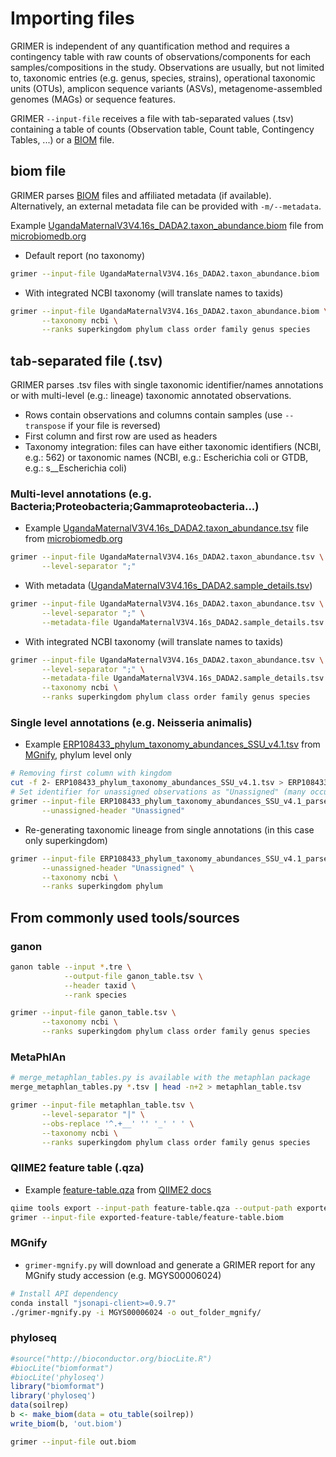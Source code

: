 # Importing files

GRIMER is independent of any quantification method and requires a contingency table with raw counts of observations/components for each samples/compositions in the study. Observations are usually, but not limited to, taxonomic entries (e.g. genus, species, strains), operational taxonomic units (OTUs), amplicon sequence variants (ASVs), metagenome-assembled genomes (MAGs) or sequence features.

GRIMER `--input-file` receives a file with tab-separated values (.tsv) containing a table of counts (Observation table, Count table, Contingency Tables, ...) or a [BIOM](https://biom-format.org/) file.

## biom file

GRIMER parses [BIOM](https://biom-format.org/) files and affiliated metadata (if available). Alternatively, an external metadata file can be provided with `-m/--metadata`.

Example [UgandaMaternalV3V4.16s_DADA2.taxon_abundance.biom](https://microbiomedb.org/common/downloads/release-31/c66d2dc8473138e3a737ef2ad0b25f1e6e9c0f22/UgandaMaternalV3V4.16s_DADA2.taxon_abundance.biom) file from [microbiomedb.org](https://microbiomedb.org)

- Default report (no taxonomy)

```bash
grimer --input-file UgandaMaternalV3V4.16s_DADA2.taxon_abundance.biom
```

- With integrated NCBI taxonomy (will translate names to taxids)

```bash
grimer --input-file UgandaMaternalV3V4.16s_DADA2.taxon_abundance.biom \
       --taxonomy ncbi \
       --ranks superkingdom phylum class order family genus species
```
## tab-separated file (.tsv)

GRIMER parses .tsv files with single taxonomic identifier/names annotations or with multi-level (e.g.: lineage) taxonomic annotated observations.

- Rows contain observations and columns contain samples (use `--transpose` if your file is reversed)
- First column and first row are used as headers
- Taxonomy integration: files can have either taxonomic identifiers (NCBI, e.g.: 562) or taxonomic names (NCBI, e.g.: Escherichia coli or GTDB, e.g.: s__Escherichia coli)


### Multi-level annotations (e.g. Bacteria;Proteobacteria;Gammaproteobacteria...)

- Example [UgandaMaternalV3V4.16s_DADA2.taxon_abundance.tsv](https://microbiomedb.org/common/downloads/release-31/c66d2dc8473138e3a737ef2ad0b25f1e6e9c0f22/UgandaMaternalV3V4.16s_DADA2.taxon_abundance.tsv) file from [microbiomedb.org](https://microbiomedb.org)


```bash
grimer --input-file UgandaMaternalV3V4.16s_DADA2.taxon_abundance.tsv \
       --level-separator ";"
```

- With metadata ([UgandaMaternalV3V4.16s_DADA2.sample_details.tsv](https://microbiomedb.org/common/downloads/release-31/c66d2dc8473138e3a737ef2ad0b25f1e6e9c0f22/UgandaMaternalV3V4.16s_DADA2.taxon_abundance.tsv))

```bash
grimer --input-file UgandaMaternalV3V4.16s_DADA2.taxon_abundance.tsv \
       --level-separator ";" \
       --metadata-file UgandaMaternalV3V4.16s_DADA2.sample_details.tsv
```

- With integrated NCBI taxonomy (will translate names to taxids)

```bash
grimer --input-file UgandaMaternalV3V4.16s_DADA2.taxon_abundance.tsv \
       --level-separator ";" \
       --metadata-file UgandaMaternalV3V4.16s_DADA2.sample_details.tsv \
       --taxonomy ncbi \
       --ranks superkingdom phylum class order family genus species
```

### Single level annotations (e.g. Neisseria animalis)

- Example [ERP108433_phylum_taxonomy_abundances_SSU_v4.1.tsv](https://www.ebi.ac.uk/metagenomics/api/v1/studies/MGYS00005180/pipelines/4.1/file/ERP108433_phylum_taxonomy_abundances_SSU_v4.1.tsv) from [MGnify](https://www.ebi.ac.uk/metagenomics), phylum level only

```bash
# Removing first column with kingdom
cut -f 2- ERP108433_phylum_taxonomy_abundances_SSU_v4.1.tsv > ERP108433_phylum_taxonomy_abundances_SSU_v4.1_parsed.tsv
# Set identifier for unassigned observations as "Unassigned" (many occurences, will be summed)
grimer --input-file ERP108433_phylum_taxonomy_abundances_SSU_v4.1_parsed.tsv \
       --unassigned-header "Unassigned"
```

- Re-generating taxonomic lineage from single annotations (in this case only superkingdom)

```bash
grimer --input-file ERP108433_phylum_taxonomy_abundances_SSU_v4.1_parsed.tsv \
       --unassigned-header "Unassigned" \
       --taxonomy ncbi \
       --ranks superkingdom phylum 
```

## From commonly used tools/sources

### ganon

```bash
ganon table --input *.tre \
            --output-file ganon_table.tsv \
            --header taxid \
            --rank species

grimer --input-file ganon_table.tsv \
       --taxonomy ncbi \
       --ranks superkingdom phylum class order family genus species
```

### MetaPhlAn

```bash
# merge_metaphlan_tables.py is available with the metaphlan package
merge_metaphlan_tables.py *.tsv | head -n+2 > metaphlan_table.tsv

grimer --input-file metaphlan_table.tsv \
       --level-separator "|" \
       --obs-replace '^.+__' '' '_' ' ' \
       --taxonomy ncbi \
       --ranks superkingdom phylum class order family genus species
```

### QIIME2 feature table (.qza)

- Example [feature-table.qza](https://docs.qiime2.org/2022.8/data/tutorials/exporting/feature-table.qza) from [QIIME2 docs](https://docs.qiime2.org/2022.8/tutorials/exporting/#exporting-a-feature-table)

```bash
qiime tools export --input-path feature-table.qza --output-path exported-feature-table
grimer --input-file exported-feature-table/feature-table.biom
```

### MGnify

- `grimer-mgnify.py` will download and generate a GRIMER report for any MGnify study accession (e.g. MGYS00006024)
 
```bash
# Install API dependency
conda install "jsonapi-client>=0.9.7"
./grimer-mgnify.py -i MGYS00006024 -o out_folder_mgnify/
```

### phyloseq


```R
#source("http://bioconductor.org/biocLite.R")
#biocLite("biomformat")
#biocLite('phyloseq')
library("biomformat")
library('phyloseq')
data(soilrep)
b <- make_biom(data = otu_table(soilrep))
write_biom(b, 'out.biom')
```

```bash
grimer --input-file out.biom
```
